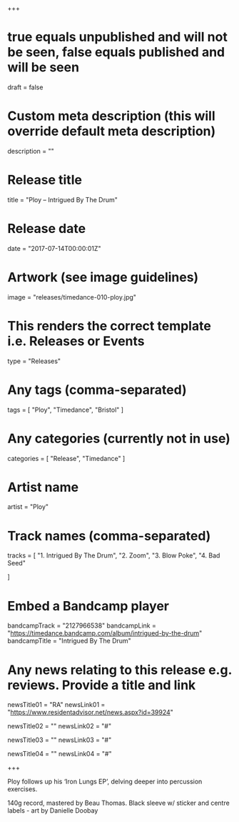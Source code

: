 +++

# true equals unpublished and will not be seen, false equals published and will be seen
draft = false

# Custom meta description (this will override default meta description)
description = ""

# Release title
title = "Ploy – Intrigued By The Drum"

# Release date
date = "2017-07-14T00:00:01Z"

# Artwork (see image guidelines)
image = "releases/timedance-010-ploy.jpg"

# This renders the correct template i.e. Releases or Events
type = "Releases"

# Any tags (comma-separated)
tags = [ 
	"Ploy", 
	"Timedance",
	"Bristol"
]

# Any categories (currently not in use)
categories = [ 
	"Release", 
	"Timedance" 
]

# Artist name
artist = "Ploy"

# Track names (comma-separated)
tracks = [
	"1. Intrigued By The Drum",
	"2. Zoom",
	"3. Blow Poke",
	"4. Bad Seed"
	
]

# Embed a Bandcamp player
bandcampTrack = "2127966538" 
bandcampLink = "https://timedance.bandcamp.com/album/intrigued-by-the-drum" 
bandcampTitle = "Intrigued By The Drum"

# Any news relating to this release e.g. reviews. Provide a title and link
newsTitle01 = "RA"
newsLink01 = "https://www.residentadvisor.net/news.aspx?id=39924"

newsTitle02 = ""
newsLink02 = "#"

newsTitle03 = ""
newsLink03 = "#"

newsTitle04 = ""
newsLink04 = "#"

+++

<!-- Provide a summary/statement below -->
Ploy follows up his ‘Iron Lungs EP’, delving deeper into percussion exercises.

140g record, mastered by Beau Thomas. Black sleeve w/ sticker and centre labels - art by Danielle Doobay
